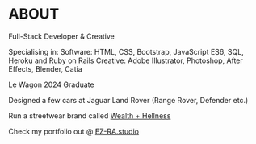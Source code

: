 # ABOUT

Full-Stack Developer & Creative 

Specialising in:
Software: HTML, CSS, Bootstrap, JavaScript ES6, SQL, Heroku and Ruby on Rails
Creative: Adobe Illustrator, Photoshop, After Effects, Blender, Catia

Le Wagon 2024 Graduate 

Designed a few cars at Jaguar Land Rover (Range Rover, Defender etc.)

Run a streetwear brand called [Wealth + Hellness ](www.instagram.com/wealthandhellness) 

Check my portfolio out @ [EZ-RA.studio](www.ez-ra.studio) 
